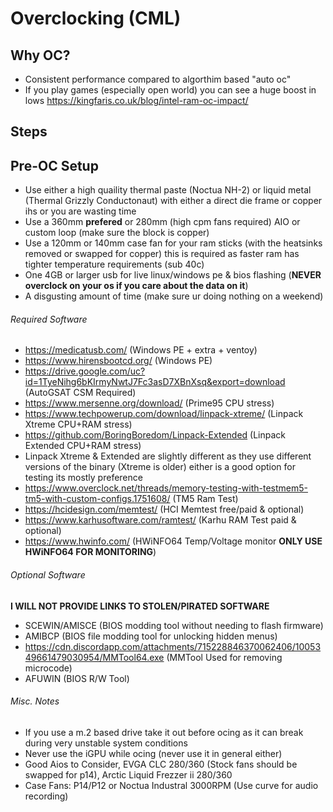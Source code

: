 # Overclocking (CML)

## Why OC?
- Consistent performance compared to algorthim based "auto oc"
- If you play games (especially open world) you can see a huge boost in lows https://kingfaris.co.uk/blog/intel-ram-oc-impact/

## Steps

## Pre-OC Setup

- Use either a high quaility thermal paste (Noctua NH-2) or liquid metal (Thermal Grizzly Conductonaut) with either a direct die frame or copper ihs or you are wasting time
- Use a 360mm **prefered** or 280mm (high cpm fans required) AIO or custom loop (make sure the block is copper)
- Use a 120mm or 140mm case fan for your ram sticks (with the heatsinks removed or swapped for copper) this is required as faster ram has tighter temperature requirements (sub 40c)
- One 4GB or larger usb for live linux/windows pe & bios flashing (**NEVER overclock on your os if you care about the data on it**)
- A disgusting amount of time (make sure ur doing nothing on a weekend)

###### Required Software 

- https://medicatusb.com/ (Windows PE + extra + ventoy)
- https://www.hirensbootcd.org/ (Windows PE)
- https://drive.google.com/uc?id=1TyeNihg6bKIrmyNwtJ7Fc3asD7XBnXsq&export=download (AutoGSAT CSM Required)
- https://www.mersenne.org/download/ (Prime95 CPU stress)
- https://www.techpowerup.com/download/linpack-xtreme/ (Linpack Xtreme CPU+RAM stress)
- https://github.com/BoringBoredom/Linpack-Extended (Linpack Extended CPU+RAM stress)
- Linpack Xtreme & Extended are slightly different as they use different versions of the binary (Xtreme is older) either is a good option for testing its mostly preference
- https://www.overclock.net/threads/memory-testing-with-testmem5-tm5-with-custom-configs.1751608/ (TM5 Ram Test)
- https://hcidesign.com/memtest/ (HCI Memtest free/paid & optional)
- https://www.karhusoftware.com/ramtest/ (Karhu RAM Test paid & optional)
- https://www.hwinfo.com/ (HWiNFO64 Temp/Voltage monitor **ONLY USE HWiNFO64 FOR MONITORING**)



###### Optional Software 
**I WILL NOT PROVIDE LINKS TO STOLEN/PIRATED SOFTWARE**
- SCEWIN/AMISCE (BIOS modding tool without needing to flash firmware)
- AMIBCP (BIOS file modding tool for unlocking hidden menus)
- https://cdn.discordapp.com/attachments/715228846370062406/1005349661479030954/MMTool64.exe (MMTool Used for removing microcode)
- AFUWIN (BIOS R/W Tool)

###### Misc. Notes
- If you use a m.2 based drive take it out before ocing as it can break during very unstable system conditions
- Never use the iGPU while ocing (never use it in general either)
- Good Aios to Consider, EVGA CLC 280/360 (Stock fans should be swapped for p14), Arctic Liquid Frezzer ii 280/360
- Case Fans: P14/P12 or Noctua Industral 3000RPM (Use curve for audio recording)
